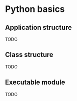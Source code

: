 # Python basics

## Application structure

TODO

## Class structure

TODO

## Executable module

TODO
